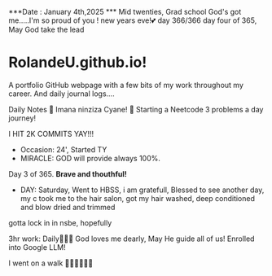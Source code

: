 ***Date : January 4th,2025 *** Mid twenties, Grad school God's got me.....I'm so proud of you ! new years eve!💕 day 366/366 day four of 365, May God take the lead
# RolandeU.github.io!

A portfolio GitHub webpage with a few bits of my work throughout my career. And daily journal logs....


Daily Notes
💚 Imana ninziza Cyane! 
💚 Starting a Neetcode 3 problems a day journey!

I HIT 2K COMMITS YAY!!!

- Occasion: 24', Started TY 
- MIRACLE: GOD will provide always 100%.

Day 3 of 365. **Brave and thouthful!** 
- DAY: Saturday, Went to HBSS, i am gratefull, Blessed to see another day, my c took me to the hair salon, got my hair washed, deep conditioned and blow dried and trimmed

gotta lock in in nsbe, hopefully 

3hr work: Daily💚💚💚
God loves me dearly, May He guide all of  us!
Enrolled into Google LLM! 

I went on a walk 💚💚💚💚💚💚
